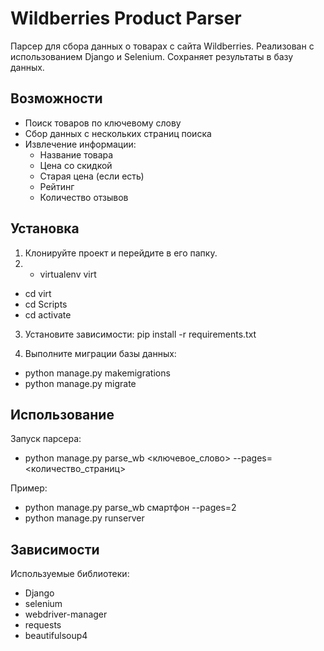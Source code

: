 # Wildberries Product Parser

Парсер для сбора данных о товарах с сайта Wildberries. Реализован с использованием Django и Selenium. Сохраняет результаты в базу данных.

## Возможности

- Поиск товаров по ключевому слову
- Сбор данных с нескольких страниц поиска
- Извлечение информации:
  - Название товара
  - Цена со скидкой
  - Старая цена (если есть)
  - Рейтинг
  - Количество отзывов

## Установка

1. Клонируйте проект и перейдите в его папку.
2. - virtualenv virt
- cd virt
- cd Scripts
- cd activate
3. Установите зависимости:
pip install -r requirements.txt

4. Выполните миграции базы данных:
- python manage.py makemigrations
- python manage.py migrate

## Использование

Запуск парсера:
- python manage.py parse_wb <ключевое_слово> --pages=<количество_страниц>

Пример:
- python manage.py parse_wb смартфон --pages=2
- python manage.py runserver

## Зависимости

Используемые библиотеки:
- Django
- selenium
- webdriver-manager
- requests
- beautifulsoup4

